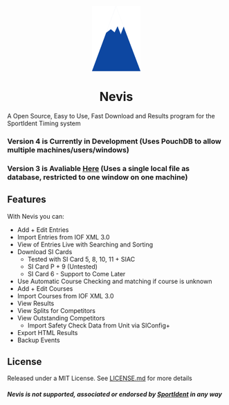 <p style="text-align:center" align="center">
<img src="./public/Nevis Logo.png" alt="Nevis Logo" height="150px"/>
</p>
<h1 align="center"> Nevis </h1>
<p style="text-align:center" align="center">
</p>

A Open Source, Easy to Use, Fast Download and Results program for the SportIdent Timing system

### Version 4 is Currently in Development (Uses PouchDB to allow multiple machines/users/windows)
### Version 3 is Avaliable [Here](https://github.com/brownben/nevis/tree/84cdd43f5b913dd59acc62225878bb541a3249a7) (Uses a single local file as database, restricted to one window on one machine)

## Features

With Nevis you can:

- Add + Edit Entries
- Import Entries from IOF XML 3.0
- View of Entries Live with Searching and Sorting
- Download SI Cards
  - Tested with SI Card 5, 8, 10, 11 + SIAC
  - SI Card P + 9 (Untested)
  - SI Card 6 - Support to Come Later
- Use Automatic Course Checking and matching if course is unknown
- Add + Edit Courses
- Import Courses from IOF XML 3.0
- View Results
- View Splits for Competitors
- View Outstanding Competitors
  - Import Safety Check Data from Unit via SIConfig+</li>
- Export HTML Results
- Backup Events

## License
Released under a MIT License.
See [LICENSE.md](./LICENSE.md) for more details

##### Nevis is not supported, associated or endorsed by [SportIdent](https://www.sportident.com) in any way
